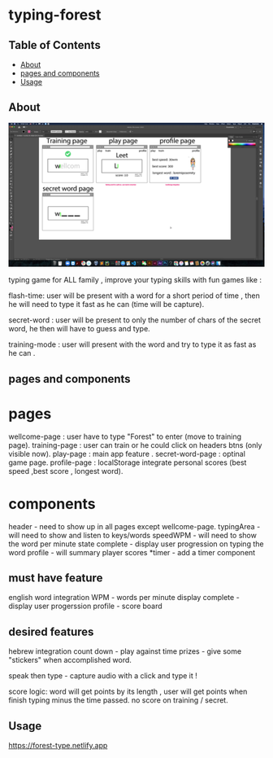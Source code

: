 # typing-forest

## Table of Contents

- [About](#about)
- [pages and components](#getting_started)
- [Usage](#usage)

## About <a name = "about"></a>

![alt text](https://github.com/ibarkay/Typeing-Forest/blob/master/%D7%A6%D7%99%D7%9C%D7%95%D7%9D%20%D7%9E%D7%A1%D7%9A%202021-04-01%20%D7%91-14.53.18.png)

typing game for ALL family , improve your typing skills with fun games like :

flash-time: user will be present with a word for a short period of time , then he will need to type it fast as he can (time will be capture).

secret-word : user will be present to only the number of chars of the secret word, he then will have to guess and type.

training-mode : user will present with the word and try to type it as fast as he can .

## pages and components <a name = "getting_started"></a>

# pages

wellcome-page : user have to type "Forest" to enter (move to training page).
training-page : user can train or he could click on headers btns (only visible now).
play-page : main app feature .
secret-word-page : optinal game page.
profile-page : localStorage integrate personal scores (best speed ,best score , longest word).

# components

header - need to show up in all pages except wellcome-page. typingArea - will need to show and listen to keys/words speedWPM - will need to show the word per minute state complete - display user progression on typing the word profile - will summary player scores \*timer - add a timer component

## must have feature

english word integration
WPM - words per minute display
complete - display user progerssion
profile - score board

## desired features

hebrew integration
count down - play against time
prizes - give some "stickers" when accomplished word.

speak then type - capture audio with a click and type it !

score logic: word will get points by its length , user will get points when finish typing minus the time passed. no score on training / secret.

## Usage <a name = "usage"></a>

https://forest-type.netlify.app
